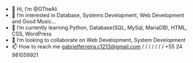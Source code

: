 - 👋 Hi, I’m @GTheAli
- 👀 I’m interested in Database, Systems Development, Web Development and Good Music...
- 🌱 I’m currently learning Python, Database(SQL, MySql, MariaDB), HTML, CSS, WordPress
- 💞️ I’m looking to collaborate on Web Development, System Development
- 📫 How to reach me gabrielferreira.c1213@gmail.com  / / / / / / /    +55 24 981059921

<!---
GTheAli/GTheAli is a ✨ special ✨ repository because its `README.md` (this file) appears on your GitHub profile.
You can click the Preview link to take a look at your changes.
--->
